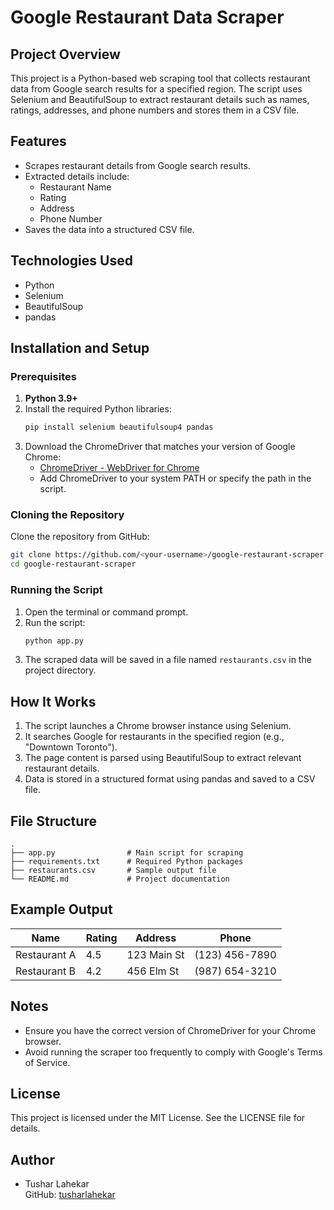 # Google Restaurant Data Scraper

## Project Overview
This project is a Python-based web scraping tool that collects restaurant data from Google search results for a specified region. The script uses Selenium and BeautifulSoup to extract restaurant details such as names, ratings, addresses, and phone numbers and stores them in a CSV file.

## Features
- Scrapes restaurant details from Google search results.
- Extracted details include:
  - Restaurant Name
  - Rating
  - Address
  - Phone Number
- Saves the data into a structured CSV file.

## Technologies Used
- Python
- Selenium
- BeautifulSoup
- pandas

## Installation and Setup

### Prerequisites
1. **Python 3.9+**
2. Install the required Python libraries:
   ```bash
   pip install selenium beautifulsoup4 pandas
   ```
3. Download the ChromeDriver that matches your version of Google Chrome:
   - [ChromeDriver - WebDriver for Chrome](https://sites.google.com/chromium.org/driver/)
   - Add ChromeDriver to your system PATH or specify the path in the script.

### Cloning the Repository
Clone the repository from GitHub:
```bash
git clone https://github.com/<your-username>/google-restaurant-scraper.git
cd google-restaurant-scraper
```

### Running the Script
1. Open the terminal or command prompt.
2. Run the script:
   ```bash
   python app.py
   ```
3. The scraped data will be saved in a file named `restaurants.csv` in the project directory.

## How It Works
1. The script launches a Chrome browser instance using Selenium.
2. It searches Google for restaurants in the specified region (e.g., "Downtown Toronto").
3. The page content is parsed using BeautifulSoup to extract relevant restaurant details.
4. Data is stored in a structured format using pandas and saved to a CSV file.

## File Structure
```
.
├── app.py                # Main script for scraping
├── requirements.txt      # Required Python packages
├── restaurants.csv       # Sample output file
└── README.md             # Project documentation
```

## Example Output
| Name                | Rating | Address             | Phone        |
|---------------------|--------|---------------------|--------------|
| Restaurant A        | 4.5    | 123 Main St         | (123) 456-7890 |
| Restaurant B        | 4.2    | 456 Elm St          | (987) 654-3210 |

## Notes
- Ensure you have the correct version of ChromeDriver for your Chrome browser.
- Avoid running the scraper too frequently to comply with Google's Terms of Service.

## License
This project is licensed under the MIT License. See the LICENSE file for details.

## Author
- Tushar Lahekar  
  GitHub: [tusharlahekar](https://github.com/tusharlahekar)
